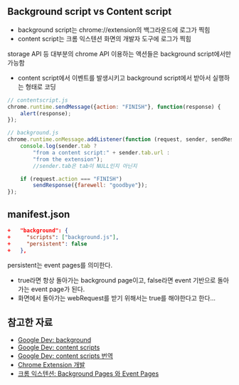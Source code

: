 ## Background script vs Content script
- background script는 chrome://extension의 백그라운드에 로그가 찍힘
- content script는 크롬 익스텐션 화면의 개발자 도구에 로그가 찍힘

storage API 등 대부분의 chrome API 이용하는 액션들은 background script에서만 가능함
- content script에서 이벤트를 발생시키고 background script에서 받아서 실행하는 형태로 코딩

```javascript
// contentscript.js
chrome.runtime.sendMessage({action: "FINISH"}, function(response) {
    alert(response);
});

// background.js
chrome.runtime.onMessage.addListener(function (request, sender, sendResponse) {
    console.log(sender.tab ?
        "from a content script:" + sender.tab.url :
        "from the extension");
        //sender.tab은 tab이 NULL인지 아닌지

    if (request.action === "FINISH")
        sendResponse({farewell: "goodbye"});
});
```
## manifest.json
```json
+   "background": {
+     "scripts": ["background.js"],
+     "persistent": false
+   },
```
persistent는 event pages를 의미한다.
- true라면 항상 돌아가는 background page이고, false라면 event 기반으로 돌아가는 event page가 된다. 
- 화면에서 돌아가는 webRequest를 받기 위해서는 true를 해야한다고 한다...

## 참고한 자료
- [Google Dev: background](https://developer.chrome.com/docs/extensions/mv2/background_pages/)
- [Google Dev: content scripts](https://developer.chrome.com/docs/extensions/mv2/content_scripts/)
- [Google Dev: content scripts 번역](https://qkqhxla1.tistory.com/857)
- [Chrome Extension 개발](https://tidyline.gitbook.io/today-i-learned/etc/chromeextension)
- [크롬 익스텐션: Background Pages 와 Event Pages](https://ohgyun.com/535)
